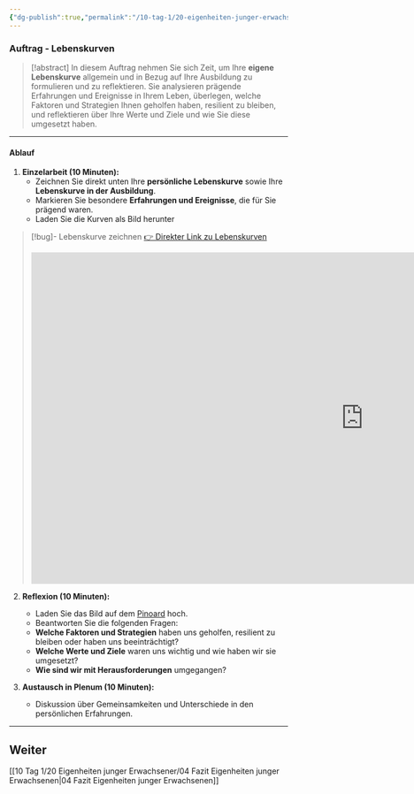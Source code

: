 ```yaml
---
{"dg-publish":true,"permalink":"/10-tag-1/20-eigenheiten-junger-erwachsener/03-lebenskurven/","noteIcon":""}
---
```


### Auftrag - Lebenskurven

>[!abstract] In diesem Auftrag nehmen Sie sich Zeit, um Ihre **eigene Lebenskurve** allgemein und in Bezug auf Ihre Ausbildung zu formulieren und zu reflektieren. Sie analysieren prägende Erfahrungen und Ereignisse in Ihrem Leben, überlegen, welche Faktoren und Strategien Ihnen geholfen haben, resilient zu bleiben, und reflektieren über Ihre Werte und Ziele und wie Sie diese umgesetzt haben.

---
#### Ablauf

1. **Einzelarbeit (10 Minuten):**
   - Zeichnen Sie direkt unten Ihre **persönliche Lebenskurve** sowie Ihre **Lebenskurve in der Ausbildung**.
   - Markieren Sie besondere **Erfahrungen und Ereignisse**, die für Sie prägend waren.
   - Laden Sie die Kurven als Bild herunter

>[!bug]- Lebenskurve zeichnen
>[👉 Direkter Link zu Lebenskurven](https://bbk-bbw.github.io/canvas/)
><iframe src="https://bbk-bbw.github.io/canvas/" style="border:0px #ffffff none;" name="myiFrame" scrolling="yes" frameborder="1" marginheight="0px" marginwidth="0px" height="600px" width="1200px" allowfullscreen></iframe>

2. **Reflexion (10 Minuten):**
   - Laden Sie das Bild auf dem [Pinoard](https://tools.fobizz.com/pinboard/public_boards/9e2b1468-0647-47c6-b231-a5f726a263e3?token=20fd63b256f523a40e0400f65ddea8f9) hoch.
   - Beantworten Sie die folgenden Fragen:
	- **Welche Faktoren und Strategien** haben uns geholfen, resilient zu bleiben oder haben uns beeinträchtigt?
	- **Welche Werte und Ziele** waren uns wichtig und wie haben wir sie umgesetzt?
	- **Wie sind wir mit Herausforderungen** umgegangen?

3. **Austausch in Plenum (10 Minuten):**
   - Diskussion über Gemeinsamkeiten und Unterschiede in den persönlichen Erfahrungen.

---

## Weiter
[[10 Tag 1/20 Eigenheiten junger Erwachsener/04 Fazit Eigenheiten junger Erwachsenen\|04 Fazit Eigenheiten junger Erwachsenen]]